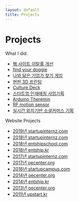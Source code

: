 ```yaml
---
layout: default
title: Projects
---
```

<div id="contact">
	<h1 class="pageTitle">Projects</h1>
	<div class="projectsContent">
		What I did.
	</div>
	<ul>
		<li><a href="./웹-사이트-이탈률-개선">웹 사이트 이탈률 개선</a></li>
		<li><a href="./find-your-doggie">find your doggie</a></li>
		<li><a href="./나와-닮은-기업가-찾기-게임">나와 닮은 기업가 찾기 게임</a></li>
		<li><a href="./현판-3D-프린팅">현판 3D 프린팅</a></li>
		<li><a href="./culture-deck">Culture Deck</a></li>
		<li><a href="./스타트업-인재매칭-사업기획">스타트업 인재매칭 사업기획</a></li>
		<li><a href="./arduino-theremin">Arduino Theremin</a></li>
		<li><a href="./RF-motion-sensor">RF motion sensor</a></li>
		<li><a href="./실시간-위치기반-소셜커머스-기획">실시간 위치기반 소셜커머스 기획</a></li>
	</ul>
	<div class="projectsContent">
		Website Projects
	</div>
	<ul>
		<li><a href="./2019-startupinternz">2019년 startupinternz.com</a></li>
		<li><a href="./2018-startupinternz">2018년 startupinternz.com</a></li>
		<li><a href="./2018-entshipschool">2018년 entshipschool.com</a></li>
		<li><a href="./2018-entship">2018년 entship.kr</a></li>
		<li><a href="./2017-startupinternz">2017년 startupinternz.com</a></li>
		<li><a href="./2017-oecenter">2017년 oecenter.org</a></li>
		<li><a href="./2016-startupcampus">2016년 startupcampus.com</a></li>
		<li><a href="./2014-oecenter">2014년 oecenter.org</a></li>
		<li><a href="./2014-entship">2014년 entship.kr</a></li>
		<li><a href="./2013-oecenter">2013년 oecenter.org</a></li>
		<li><a href="./2011-upstart">2011년 upstart.kr</a></li>
	</ul>
</div>
